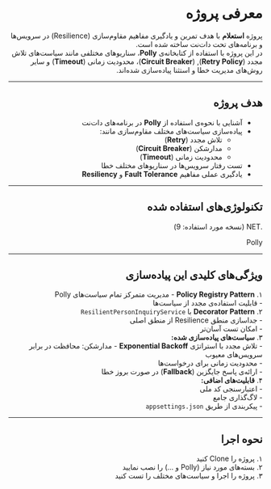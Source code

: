 <div dir="rtl" align="right">

# معرفی پروژه

پروژه **استعلام** با هدف تمرین و یادگیری مفاهیم مقاوم‌سازی (Resilience) در سرویس‌ها و برنامه‌های تحت دات‌نت ساخته شده است.  
در این پروژه با استفاده از کتابخانه‌ی **Polly**، سناریوهای مختلفی مانند سیاست‌های تلاش مجدد (**Retry Policy**), (**Circuit Breaker**)، محدودیت زمانی (**Timeout**) و سایر روش‌های مدیریت خطا و استثنا پیاده‌سازی شده‌اند.

---

## هدف پروژه

- آشنایی با نحوه‌ی استفاده از **Polly** در برنامه‌های دات‌نت  
- پیاده‌سازی سیاست‌های مختلف مقاوم‌سازی مانند:
    - تلاش مجدد (**Retry**)
    - مدارشکن (**Circuit Breaker**)
    - محدودیت زمانی (**Timeout**)
- تست رفتار سرویس‌ها در سناریوهای مختلف خطا  
- یادگیری عملی مفاهیم **Fault Tolerance** و **Resiliency**

---

## تکنولوژی‌های استفاده شده

 .NET (نسخه مورد استفاده: 9)
 
 Polly

---

## ویژگی‌های کلیدی این پیاده‌سازی

۱. **Policy Registry Pattern**
    - مدیریت متمرکز تمام سیاست‌های Polly  
    - قابلیت استفاده‌ی مجدد از سیاست‌ها  
۲. **Decorator Pattern** با `ResilientPersonInquiryService`  
    - جداسازی منطق Resilience از منطق اصلی  
    - امکان تست آسان‌تر  
۳. **سیاست‌های پیاده‌سازی شده:**  
    - تلاش مجدد با استراتژی **Exponential Backoff**
    - مدارشکن: محافظت در برابر سرویس‌های معیوب  
    - محدودیت زمانی برای درخواست‌ها  
    - ارائه‌ی پاسخ جایگزین (**Fallback**) در صورت بروز خطا  
۴. **قابلیت‌های اضافی:**  
    - اعتبارسنجی کد ملی  
    - لاگ‌گذاری جامع  
    - پیکربندی از طریق `appsettings.json`  

---

## نحوه اجرا

۱. پروژه را Clone کنید  
۲. بسته‌های مورد نیاز (Polly و ...) را نصب نمایید  
۳. پروژه را اجرا و سیاست‌های مختلف را تست کنید  

</div>